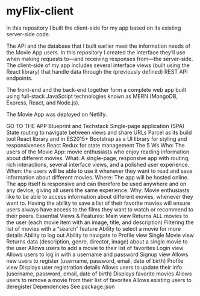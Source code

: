 # myFlix-client
In this repository I built the client-side for my app based on its existing server-side code.

The API and the database that I built earlier meet the information needs of the Movie App users. In this repository I created the interface they’ll use when making requests to—and receiving responses from—the server-side. The client-side of my app includes several interface views (built using the React library) that handle data through the (previously defined) REST API endpoints.

The front-end and the back-end together form a complete web app built using full-stack JavaScript technologies known as MERN (MongoDB, Express, React, and Node.js).

The Movie App was deployed on Netlify.

GO TO THE APP
Blueprint and Techstack
Single-page application (SPA)
State routing to navigate between views and share URLs
Parcel as its build tool
React library and in ES2015+
Bootstrap as a UI library for styling and responsiveness
React Redux for state management
The 5 Ws
Who: The users of the Movie App: movie enthusiasts who enjoy reading information about different movies.
What: A single-page, responsive app with routing, rich interactions, several interface views, and a polished user experience.
When: the users will be able to use it whenever they want to read and save information about different movies.
Where: The app will be hosted online. The app itself is responsive and can therefore be used anywhere and on any device, giving all users the same experience.
Why: Movie enthusiasts like to be able to access information about different movies, whenever they want to. Having the ability to save a list of their favorite movies will ensure users always have access to the films they want to watch or recommend to their peers.
Essential Views & Features:
Main view
Returns ALL movies to the user (each movie item with an image, title, and description)
Filtering the list of movies with a “search” feature
Ability to select a movie for more details
Ability to log out
Ability to navigate to Profile view
Single Movie view
Returns data (description, genre, director, image) about a single movie to the user
Allows users to add a movie to their list of favorites
Login view
Allows users to log in with a username and password
Signup view
Allows new users to register (username, password, email, date of birth)
Profile view
Displays user registration details
Allows users to update their info (username, password, email, date of birth)
Displays favorite movies
Allows users to remove a movie from their list of favorites
Allows existing users to deregister
Dependencies
See package.json
